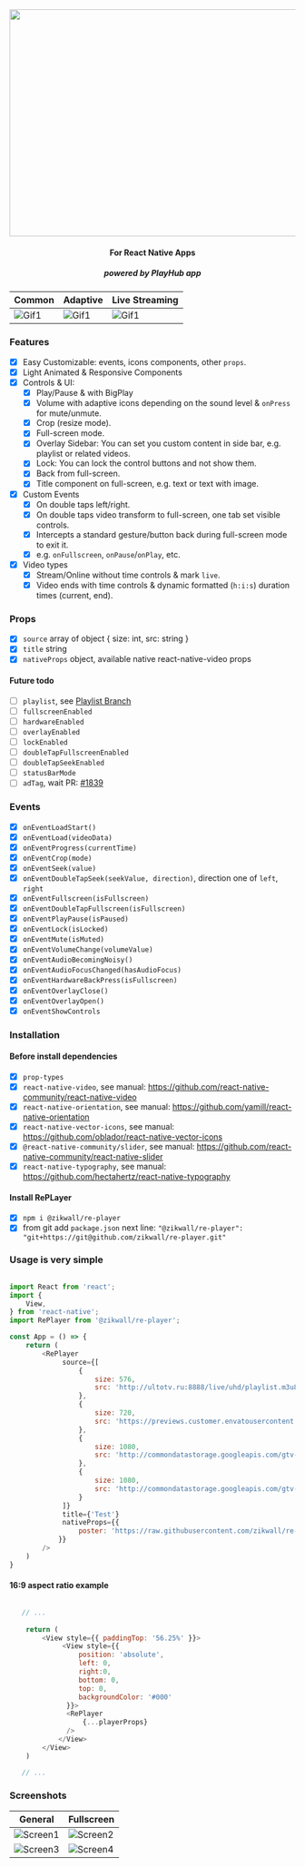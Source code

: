 <div align="center">
  <img width="800" height="400" src="https://github.com/zikwall/re-player/blob/master/screenshots/re-player-poster-2.png">
  <h4>For React Native Apps</h4>
  <h5>powered by PlayHub app</h5>
</div>

Common | Adaptive | Live Streaming
--- | --- | ---
![Gif1](/gifs/20200229_205716_2.gif) | ![Gif1](/gifs/20200229_205716_3.gif) | ![Gif1](/gifs/20200229_205838_1.gif)

### Features

- [x] Easy Customizable: events, icons components, other `props`.
- [x] Light Animated & Responsive Components
- [x] Controls & UI:
    - [x] Play/Pause & with BigPlay
    - [x] Volume with adaptive icons depending on the sound level & `onPress` for mute/unmute.
    - [x] Crop (resize mode).
    - [x] Full-screen mode.
    - [x] Overlay Sidebar: You can set you custom content in side bar, e.g. playlist or related videos.
    - [x] Lock: You can lock the control buttons and not show them.
    - [x] Back from full-screen.
    - [x] Title component on full-screen, e.g. text or text with image.
- [x] Custom Events
    - [x] On double taps left/right.
    - [x] On double taps video transform to full-screen, one tab set visible controls.
    - [x] Intercepts a standard gesture/button back during full-screen mode to exit it.
    - [x] e.g. `onFullscreen`, `onPause`/`onPlay`, etc.
- [x] Video types
    - [x] Stream/Online without time controls & mark `live`.
    - [x] Video ends with time controls & dynamic formatted (`h:i:s`) duration times (current, end).

### Props

- [x] `source` array of object { size: int, src: string }
- [x] `title` string
- [x] `nativeProps` object, available native react-native-video props

#### Future todo

- [ ] `playlist`, see [Playlist Branch](https://github.com/zikwall/re-player/tree/playlist)
- [ ] `fullscreenEnabled`
- [ ] `hardwareEnabled`
- [ ] `overlayEnabled`
- [ ] `lockEnabled`
- [ ] `doubleTapFullscreenEnabled`
- [ ] `doubleTapSeekEnabled`
- [ ] `statusBarMode`
- [ ] `adTag`, wait PR: [#1839](https://github.com/react-native-community/react-native-video/pull/1839)

### Events

- [x] `onEventLoadStart()`
- [x] `onEventLoad(videoData)`
- [x] `onEventProgress(currentTime)`
- [x] `onEventCrop(mode)`
- [x] `onEventSeek(value)`
- [x] `onEventDoubleTapSeek(seekValue, direction)`, direction one of `left`, `right`
- [x] `onEventFullscreen(isFullscreen)`
- [x] `onEventDoubleTapFullscreen(isFullscreen)`
- [x] `onEventPlayPause(isPaused)`
- [x] `onEventLock(isLocked)`
- [x] `onEventMute(isMuted)`
- [x] `onEventVolumeChange(volumeValue)`
- [x] `onEventAudioBecomingNoisy()`
- [x] `onEventAudioFocusChanged(hasAudioFocus)`
- [x] `onEventHardwareBackPress(isFullscreen)`
- [x] `onEventOverlayClose()`
- [x] `onEventOverlayOpen()`
- [x] `onEventShowControls`

### Installation

#### Before install dependencies

- [x] `prop-types`
- [x] `react-native-video`, see manual: https://github.com/react-native-community/react-native-video
- [x] `react-native-orientation`, see manual: https://github.com/yamill/react-native-orientation
- [x] `react-native-vector-icons`, see manual: https://github.com/oblador/react-native-vector-icons
- [x] `@react-native-community/slider`, see manual: https://github.com/react-native-community/react-native-slider
- [x] `react-native-typography`, see manual: https://github.com/hectahertz/react-native-typography

#### Install RePLayer

- [x] `npm i @zikwall/re-player`
- [x] from git add `package.json` next line: `"@zikwall/re-player": "git+https://git@github.com/zikwall/re-player.git"`

### Usage is very simple

```js

import React from 'react';
import {
    View,
} from 'react-native';
import RePlayer from '@zikwall/re-player';

const App = () => {
    return (
        <RePlayer
             source={[
                 {
                     size: 576,
                     src: 'http://ultotv.ru:8888/live/uhd/playlist.m3u8'
                 },
                 {
                     size: 720,
                     src: 'https://previews.customer.envatousercontent.com/h264-video-previews/01940919-82fb-43b7-b688-b585f0a0abe9/2158627.mp4'
                 },
                 {
                     size: 1080,
                     src: 'http://commondatastorage.googleapis.com/gtv-videos-bucket/sample/BigBuckBunny.mp4'
                 },
                 {
                     size: 1080,
                     src: 'http://commondatastorage.googleapis.com/gtv-videos-bucket/sample/BigBuckBunny.mp4'
                 }
             ]}
             title={'Test'}
             nativeProps={{
                 poster: 'https://raw.githubusercontent.com/zikwall/re-player/master/screenshots/re-player-poster-2.png'
            }}
        />
    )
}

```

#### 16:9 aspect ratio example

```js

   // ...
    
    return (
        <View style={{ paddingTop: '56.25%' }}>
             <View style={{
                 position: 'absolute',
                 left: 0,
                 right:0,
                 bottom: 0,
                 top: 0,
                 backgroundColor: '#000'
              }}>
              <RePlayer
                  {...playerProps}
              />
            </View>
        </View>
    )

   // ...

```

### Screenshots

General | Fullscreen 
--- | ---
![Screen1](/screenshots/Screenshot_20200302-155459_lol.jpg) | ![Screen2](/screenshots/Screenshot_20200302-155510_lol.jpg)
![Screen3](/screenshots/Screenshot_20200303-131430_lol.jpg) | ![Screen4](/screenshots/Screenshot_20200303-132643_lol.jpg)
